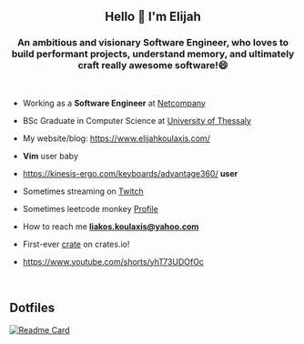 <h2 align="center">Hello 👋 I'm Elijah</h1>
<h3 align="center">An ambitious and visionary Software Engineer, who loves to build performant projects, understand memory, and ultimately craft really awesome software!😄
</h3>

</br>

- Working as a **Software Engineer** at [Netcompany](https://netcompany.com/)

- BSc Graduate in Computer Science at [University of Thessaly](https://ds.uth.gr/)

- My website/blog: https://www.elijahkoulaxis.com/

- **Vim** user baby
  
- https://kinesis-ergo.com/keyboards/advantage360/ **user**

- Sometimes streaming on [Twitch](https://twitch.tv/elijahkx)

- Sometimes leetcode monkey [Profile](https://leetcode.com/kx_01/)

- How to reach me **liakos.koulaxis@yahoo.com**

- First-ever [crate](https://crates.io/crates/minigrep_elijahkx) on crates.io!

- https://www.youtube.com/shorts/yhT73UDOfOc 

</br>

</p>

## Dotfiles
[![Readme Card](https://github-readme-stats-sigma-five.vercel.app/api/pin/?username=kx0101&repo=.dotfiles&theme=dark&langs_count=3)](https://github.com/kx0101/.dotfiles) 

</br>
